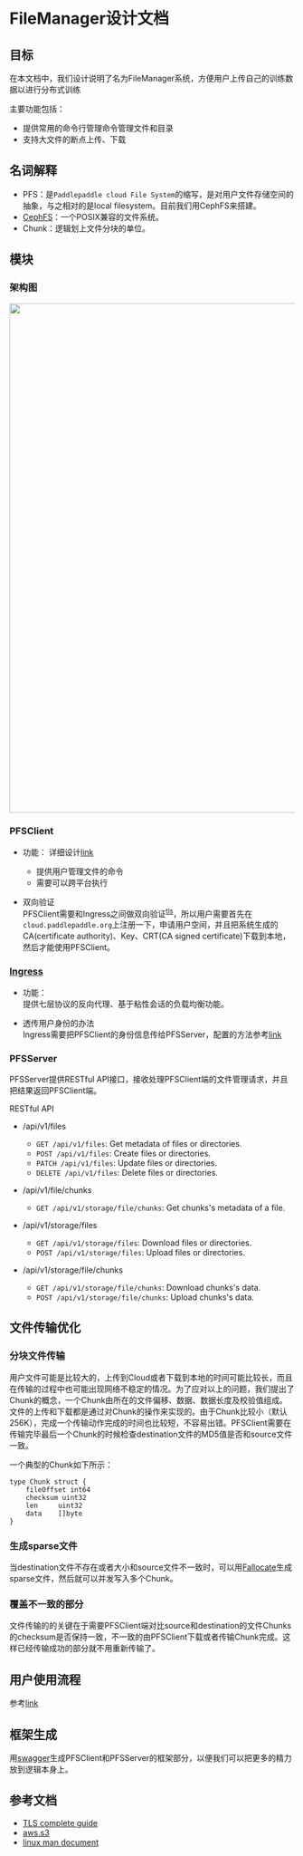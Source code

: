 # FileManager设计文档
## 目标
在本文档中，我们设计说明了名为FileManager系统，方便用户上传自己的训练数据以进行分布式训练

主要功能包括：

- 提供常用的命令行管理命令管理文件和目录
- 支持大文件的断点上传、下载  

## 名词解释
- PFS：是`Paddlepaddle cloud File System`的缩写，是对用户文件存储空间的抽象，与之相对的是local filesystem。目前我们用CephFS来搭建。
- [CephFS](http://docs.ceph.com/docs/master/cephfs/)：一个POSIX兼容的文件系统。
- Chunk：逻辑划上文件分块的单位。

## 模块
### 架构图
<image src=./src/filemanager.png width=900>

### PFSClient
- 功能： 详细设计[link](./pfs/pfsclient.md)
	- 提供用户管理文件的命令
	- 需要可以跨平台执行

- 双向验证   
	PFSClient需要和Ingress之间做双向验证<sup>[tls](#tls)</sup>，所以用户需要首先在`cloud.paddlepaddle.org`上注册一下，申请用户空间，并且把系统生成的CA(certificate authority)、Key、CRT(CA signed certificate)下载到本地，然后才能使用PFSClient。
		
### [Ingress](https://kubernetes.io/docs/concepts/services-networking/ingress/)
- 功能：  
	提供七层协议的反向代理、基于粘性会话的负载均衡功能。
	
- 透传用户身份的办法  
	Ingress需要把PFSClient的身份信息传给PFSServer，配置的方法参考[link](http://www.integralist.co.uk/posts/clientcertauth.html#3)

### PFSServer
PFSServer提供RESTful API接口，接收处理PFSClient端的文件管理请求，并且把结果返回PFSClient端。

RESTful API

- /api/v1/files
	- `GET /api/v1/files`: Get metadata of files or directories.
	- `POST /api/v1/files`: Create files or directories.
	- `PATCH /api/v1/files`: Update files or directories.
	- `DELETE /api/v1/files`: Delete files or directories.

- /api/v1/file/chunks
	- `GET /api/v1/storage/file/chunks`: Get chunks's metadata of a file.

- /api/v1/storage/files
	- `GET /api/v1/storage/files`: Download files or directories.
	- `POST /api/v1/storage/files`: Upload files or directories.

- /api/v1/storage/file/chunks
	- `GET /api/v1/storage/file/chunks`: Download chunks's data.
	- `POST /api/v1/storage/file/chunks`: Upload chunks's data.

## 文件传输优化

### 分块文件传输
用户文件可能是比较大的，上传到Cloud或者下载到本地的时间可能比较长，而且在传输的过程中也可能出现网络不稳定的情况。为了应对以上的问题，我们提出了Chunk的概念，一个Chunk由所在的文件偏移、数据、数据长度及校验值组成。文件的上传和下载都是通过对Chunk的操作来实现的。由于Chunk比较小（默认256K），完成一个传输动作完成的时间也比较短，不容易出错。PFSClient需要在传输完毕最后一个Chunk的时候检查destination文件的MD5值是否和source文件一致。

一个典型的Chunk如下所示：

```
type Chunk struct {
	fileOffset int64
	checksum uint32
	len     uint32
	data    []byte
}
```  

### 生成sparse文件
当destination文件不存在或者大小和source文件不一致时，可以用[Fallocate](https://Go.org/pkg/syscall/#Fallocate)生成sparse文件，然后就可以并发写入多个Chunk。

### 覆盖不一致的部分
文件传输的的关键在于需要PFSClient端对比source和destination的文件Chunks的checksum是否保持一致，不一致的由PFSClient下载或者传输Chunk完成。这样已经传输成功的部分就不用重新传输了。

## 用户使用流程
参考[link](https://github.com/PaddlePaddle/Paddle/blob/develop/doc/design/cluster_train/data_dispatch.md)

## 框架生成
用[swagger](https://github.com/swagger-api/swagger-codegen)生成PFSClient和PFSServer的框架部分，以便我们可以把更多的精力放到逻辑本身上。

## 参考文档
- <a name=tls></a>[TLS complete guide](https://github.com/k8sp/tls/blob/master/tls.md)
- [aws.s3](http://docs.aws.amazon.com/cli/latest/reference/s3/)
- [linux man document](https://linux.die.net/man/)
